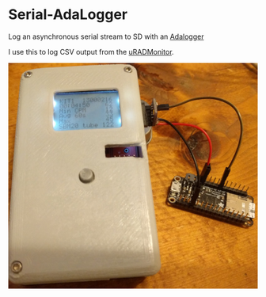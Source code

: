 # Serial-AdaLogger

Log an asynchronous serial stream to SD with an 
[Adalogger](https://learn.adafruit.com/adafruit-feather-m0-adalogger/)

I use this to log CSV output from the 
[uRADMonitor](https://github.com/ec1oud/uradmonitor_kit1).

![image](uradmonitor.jpg)

